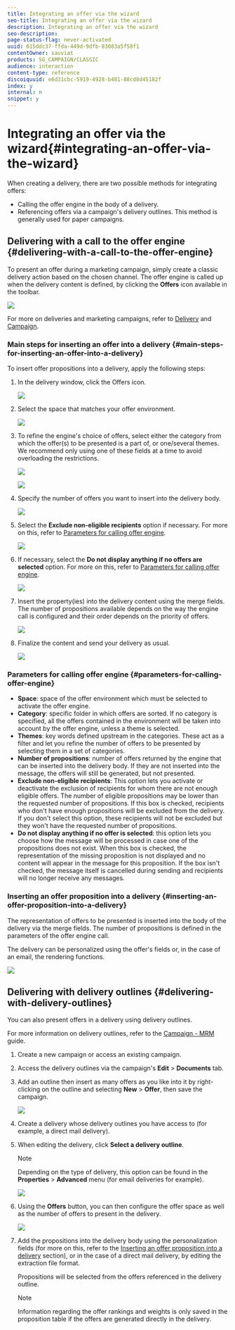 ```yaml
---
title: Integrating an offer via the wizard
seo-title: Integrating an offer via the wizard
description: Integrating an offer via the wizard
seo-description: 
page-status-flag: never-activated
uuid: 615ddc37-ffda-449d-9dfb-83083a5f58f1
contentOwner: sauviat
products: SG_CAMPAIGN/CLASSIC
audience: interaction
content-type: reference
discoiquuid: e6d31cbc-5919-4928-b481-88cd8d45182f
index: y
internal: n
snippet: y
---
```


# Integrating an offer via the wizard{#integrating-an-offer-via-the-wizard}

When creating a delivery, there are two possible methods for integrating offers:

* Calling the offer engine in the body of a delivery.
* Referencing offers via a campaign's delivery outlines. This method is generally used for paper campaigns.

## Delivering with a call to the offer engine {#delivering-with-a-call-to-the-offer-engine}

To present an offer during a marketing campaign, simply create a classic delivery action based on the chosen channel. The offer engine is called up when the delivery content is defined, by clicking the **Offers** icon available in the toolbar.

![](assets/offer_delivery_009.png)

For more on deliveries and marketing campaigns, refer to [Delivery](../../delivery/using/about-direct-mail-channel.md) and [Campaign](../../campaign/using/setting-up-marketing-campaigns.md).

### Main steps for inserting an offer into a delivery {#main-steps-for-inserting-an-offer-into-a-delivery}

To insert offer propositions into a delivery, apply the following steps:

1. In the delivery window, click the Offers icon. 

   ![](assets/offer_delivery_001.png)

1. Select the space that matches your offer environment.

   ![](assets/offer_delivery_002.png)

1. To refine the engine's choice of offers, select either the category from which the offer(s) to be presented is a part of, or one/several themes. We recommend only using one of these fields at a time to avoid overloading the restrictions.

   ![](assets/offer_delivery_003.png)

   ![](assets/offer_delivery_004.png)

1. Specify the number of offers you want to insert into the delivery body.

   ![](assets/offer_delivery_005.png)

1. Select the **Exclude non-eligible recipients** option if necessary. For more on this, refer to [Parameters for calling offer engine](../../interaction/using/integrating-an-offer-via-the-wizard.md#parameters-for-calling-offer-engine).

   ![](assets/offer_delivery_006.png)

1. If necessary, select the **Do not display anything if no offers are selected** option. For more on this, refer to [Parameters for calling offer engine](../../interaction/using/integrating-an-offer-via-the-wizard.md#parameters-for-calling-offer-engine).

   ![](assets/offer_delivery_007.png)

1. Insert the property(ies) into the delivery content using the merge fields. The number of propositions available depends on the way the engine call is configured and their order depends on the priority of offers.

   ![](assets/offer_delivery_008.png)

1. Finalize the content and send your delivery as usual.

   ![](assets/offer_delivery_010.png)

### Parameters for calling offer engine {#parameters-for-calling-offer-engine}

* **Space**: space of the offer environment which must be selected to activate the offer engine.
* **Category**: specific folder in which offers are sorted. If no category is specified, all the offers contained in the environment will be taken into account by the offer engine, unless a theme is selected. 
* **Themes**: key words defined upstream in the categories. These act as a filter and let you refine the number of offers to be presented by selecting them in a set of categories. 
* **Number of propositions**: number of offers returned by the engine that can be inserted into the delivery body. If they are not inserted into the message, the offers will still be generated, but not presented.
* **Exclude non-eligible recipients**: This option lets you activate or deactivate the exclusion of recipients for whom there are not enough eligible offers. The number of eligible propositions may be lower than the requested number of propositions. If this box is checked, recipients who don't have enough propositions will be excluded from the delivery. If you don't select this option, these recipients will not be excluded but they won't have the requested number of propositions.
* **Do not display anything if no offer is selected**: this option lets you choose how the message will be processed in case one of the propositions does not exist. When this box is checked, the representation of the missing proposition is not displayed and no content will appear in the message for this proposition. If the box isn't checked, the message itself is cancelled during sending and recipients will no longer receive any messages.

### Inserting an offer proposition into a delivery {#inserting-an-offer-proposition-into-a-delivery}

The representation of offers to be presented is inserted into the body of the delivery via the merge fields. The number of propositions is defined in the parameters of the offer engine call.

The delivery can be personalized using the offer's fields or, in the case of an email, the rendering functions.

![](assets/offer_delivery_011.png)

## Delivering with delivery outlines {#delivering-with-delivery-outlines}

You can also present offers in a delivery using delivery outlines.

For more information on delivery outlines, refer to the [Campaign - MRM](../../campaign/using/setting-up-marketing-campaigns.md#associating-and-structuring-resources-linked-via-a-delivery-outline) guide.

1. Create a new campaign or access an existing campaign.
1. Access the delivery outlines via the campaign's **Edit** > **Documents** tab.
1. Add an outline then insert as many offers as you like into it by right-clicking on the outline and selecting **New** > **Offer**, then save the campaign.

   ![](assets/int_compo_offre1.png)

1. Create a delivery whose delivery outlines you have access to (for example, a direct mail delivery).
1. When editing the delivery, click **Select a delivery outline**.

   >[!NOTE]
   >
   >Depending on the type of delivery, this option can be found in the **Properties** > **Advanced** menu (for email deliveries for example).

   ![](assets/int_compo_offre2.png)

1. Using the **Offers** button, you can then configure the offer space as well as the number of offers to present in the delivery.

   ![](assets/int_compo_offre3.png)

1. Add the propositions into the delivery body using the personalization fields (for more on this, refer to the [Inserting an offer proposition into a delivery](../../interaction/using/integrating-an-offer-via-the-wizard.md#inserting-an-offer-proposition-into-a-delivery) section), or in the case of a direct mail delivery, by editing the extraction file format.

   Propositions will be selected from the offers referenced in the delivery outline.

   >[!NOTE]
   >
   >Information regarding the offer rankings and weights is only saved in the proposition table if the offers are generated directly in the delivery.

